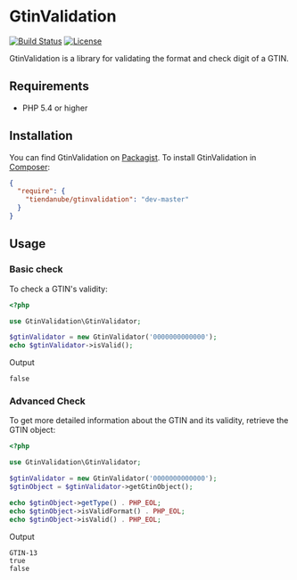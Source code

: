 # GtinValidation

[![Build Status](https://travis-ci.org/TiendaNube/GtinValidation.svg)](https://travis-ci.org/TiendaNube/GtinValidation)
[![License](https://poser.pugx.org/TiendaNube/GtinValidation/license)](https://packagist.org/packages/tiendanube/gtinvalidation)

GtinValidation is a library for validating the format and check digit of a GTIN.

## Requirements

- PHP 5.4 or higher

## Installation

You can find GtinValidation on [Packagist](https://packagist.org/packages/tiendanube/gtinvalidation).
To install GtinValidation in [Composer](https://getcomposer.org/):

```json
{
  "require": {
    "tiendanube/gtinvalidation": "dev-master"
  }
}
```

## Usage

### Basic check

To check a GTIN's validity:

```php
<?php

use GtinValidation\GtinValidator;

$gtinValidator = new GtinValidator('0000000000000');
echo $gtinValidator->isValid();
```

Output

```
false
```

### Advanced Check

To get more detailed information about the GTIN and its validity, retrieve the GTIN object:

```php
<?php

use GtinValidation\GtinValidator;

$gtinValidator = new GtinValidator('0000000000000');
$gtinObject = $gtinValidator->getGtinObject();

echo $gtinObject->getType() . PHP_EOL;
echo $gtinObject->isValidFormat() . PHP_EOL;
echo $gtinObject->isValid() . PHP_EOL;
```

Output

```
GTIN-13
true
false
```

